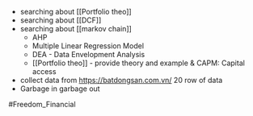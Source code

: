* searching about [[Portfolio theo]] 
* searching about [[DCF]]
* searching about [[markov chain]]
	* AHP
	* Multiple Linear Regression Model
	* DEA - Data Envelopment Analysis
	* [[Portfolio theo]]  - provide theory and example & CAPM: Capital access 
* collect data from https://batdongsan.com.vn/ 20 row of data 
* Garbage in garbage out

#Freedom_Financial 


